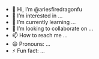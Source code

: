 - 👋 Hi, I’m @ariesfiredragonfu
- 👀 I’m interested in ...
- 🌱 I’m currently learning ...
- 💞️ I’m looking to collaborate on ...
- 📫 How to reach me ...
- 😄 Pronouns: ...
- ⚡ Fun fact: ...

<!---
ariesfiredragonfu/ariesfiredragonfu is a ✨ special ✨ repository because its `README.md` (this file) appears on your GitHub profile.
You can click the Preview link to take a look at your changes.
--->
